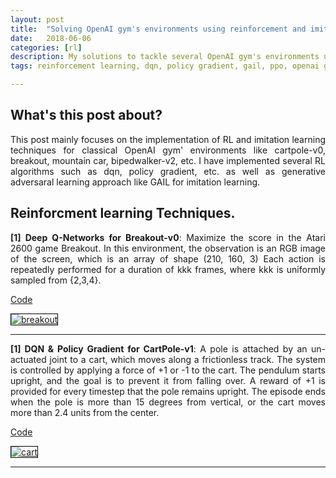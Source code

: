 ```yaml
---
layout: post
title:  "Solving OpenAI gym's environments using reinforcement and imitation learning techniques"
date:   2018-06-06
categories: [rl]
description: My solutions to tackle several OpenAI gym's environments using RL and imitation learning.
tags: reinforcement learning, dqn, policy gradient, gail, ppo, openai gym, cartpole, bipedwalker, gazebo, breakout, tensorflow, pytorch, 

---
```


## What's this post about?
<p style="text-align:justify">
This post mainly focuses on the implementation of RL and imitation learning techniques for classical OpenAI gym' environments like cartpole-v0, breakout, mountain car, bipedwalker-v2, etc. I have implemented several RL algorithms such as dqn, policy gradient, etc. as well as generative adversaral learning approach like GAIL for imitation learning.      
</p>

## Reinforcment learning Techniques.
<div class="row">
 <div class="col-md-9">
        <p style="text-align:justify">
          <b>[1] Deep Q-Networks for Breakout-v0</b>: Maximize the score in the Atari 2600 game Breakout. In this environment, the observation is an RGB image of the screen, which is an array of shape (210, 160, 3) Each action is repeatedly performed for a duration of kkk frames, where kkk is uniformly sampled from {2,3,4}. 
          </p>
          <p>
          <a href="https://github.com/nav74neet/rl_gym/tree/master/breakout" class="md-link btn-default btn rbtn">Code</a>
        </p>
 </div>

  <div class="col-md-3">
  	<a class ="image-popup" href="https://nav74neet.github.io/media/blog/openaigym/breakout-v0.gif" title="breakout">
    <img src="https://nav74neet.github.io/media/blog/openaigym/breakout-v0.gif" alt="breakout" style="border:1px solid black;" align="middle">
    </a>
  </div>
  
</div>

---
<div class="row">
 <div class="col-md-9">
        <p style="text-align:justify">
          <b>[1] DQN & Policy Gradient for CartPole-v1</b>: A pole is attached by an un-actuated joint to a cart, which moves along a frictionless track. The system is controlled by applying a force of +1 or -1 to the cart. The pendulum starts upright, and the goal is to prevent it from falling over. A reward of +1 is provided for every timestep that the pole remains upright. The episode ends when the pole is more than 15 degrees from vertical, or the cart moves more than 2.4 units from the center. 
          </p>
          <p>
          <a href="https://github.com/nav74neet/rl_gym/tree/master/cartpole" class="md-link btn-default btn rbtn">Code</a>
        </p>
 </div>

  <div class="col-md-3">
  	<a class ="image-popup" href="https://nav74neet.github.io/media/blog/openaigym/cartpole.gif" title="cart">
    <img src="https://nav74neet.github.io/media/blog/openaigym/cartpole.gif" alt="cart" style="border:1px solid black;" align="middle">
    </a>
  </div>
  
</div>

---